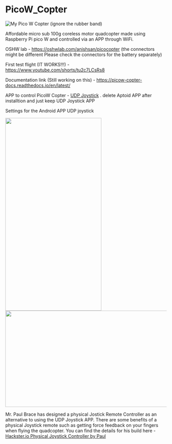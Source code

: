 # PicoW_Copter

![My Pico W Copter (ignore the rubber band)](./Images/PicoW_Copter.jpg)

Affordable micro sub 100g coreless motor quadcopter made using Raspberry Pi pico W and controlled via an APP through WiFi.

OSHW lab - https://oshwlab.com/anishsan/picocopter
(the connectors might be different Please check the connectors for the battery separately)

First test flight (IT WORKS!!!) - https://www.youtube.com/shorts/tu2c7LCsRs8

Documentation link (Still working on this) - https://picow-copter-docs.readthedocs.io/en/latest/

APP to control PicoW Copter - [UDP Joystick](https://udpjoystick.en.aptoide.com/app) 
. delete Aptoid APP after installtion and just keep UDP Joystick APP 

Settings for the Android APP UDP joystick

<img src="https://github.com/anish-natekar/PicoW_Copter/blob/main/Images/udpjoystick_values.jpg"  width="300" height="600" />

<img src="https://github.com/anish-natekar/PicoW_Copter/blob/main/Images/udpjoystick_settings.jpg"  width="600" height="300" />

Mr. Paul Brace has designed a physical Jostick Remote Controller as an alternative to using the UDP Joystick APP. There are some benefits of a physical Joystick remote such as getting force feedback on your fingers when flying the quadcopter. You can find the details for his build here - [Hackster.io Physical Joystick Controller by Paul](https://www.hackster.io/paulsb/drone-joystick-controller-25e036)
